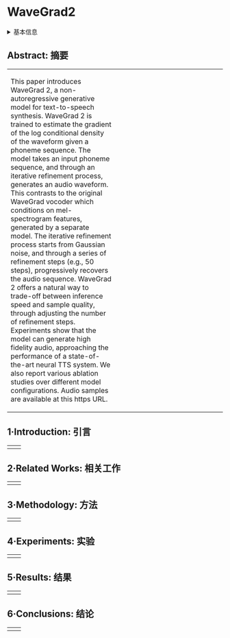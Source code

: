 # WaveGrad2

<details>
<summary>基本信息</summary>

- 标题: "WaveGrad 2: Iterative Refinement for Text-to-Speech Synthesis"
- 作者:
  - 01 Nanxin Chen,
  - 02 Yu Zhang,
  - 03 Heiga Zen,
  - 04 Ron J. Weiss,
  - 05 Mohammad Norouzi,
  - 06 Najim Dehak,
  - 07 William Chan
- 链接:
  - [ArXiv](https://arxiv.org/abs/2106.09660)
  - [Publication](https://doi.org/10.21437/Interspeech.2021-1897)
  - [Github]()
  - [Demo](https://wavegrad.github.io/v2)
- 文件:
  - [ArXiv](_PDF/2106.09660v2__WaveGrad2__Iterative_Refinement_for_Text-to-Speech_Synthesis.pdf)
  - [Publication](_PDF/2106.09660p0__WaveGrad2__InterSpeech2021.pdf)

</details>

## Abstract: 摘要

<table><tr><td width="50%">

This paper introduces WaveGrad 2, a non-autoregressive generative model for text-to-speech synthesis.
WaveGrad 2 is trained to estimate the gradient of the log conditional density of the waveform given a phoneme sequence.
The model takes an input phoneme sequence, and through an iterative refinement process, generates an audio waveform.
This contrasts to the original WaveGrad vocoder which conditions on mel-spectrogram features, generated by a separate model.
The iterative refinement process starts from Gaussian noise, and through a series of refinement steps (e.g., 50 steps), progressively recovers the audio sequence.
WaveGrad 2 offers a natural way to trade-off between inference speed and sample quality, through adjusting the number of refinement steps.
Experiments show that the model can generate high fidelity audio, approaching the performance of a state-of-the-art neural TTS system.
We also report various ablation studies over different model configurations.
Audio samples are available at this https URL.

</td><td>

</td></tr></table>

## 1·Introduction: 引言

<table><tr><td width="50%">

</td><td>

</td></tr></table>

## 2·Related Works: 相关工作

<table><tr><td width="50%">

</td><td>

</td></tr></table>

## 3·Methodology: 方法

<table><tr><td width="50%">

</td><td>

</td></tr></table>

## 4·Experiments: 实验

<table><tr><td width="50%">

</td><td>

</td></tr></table>

## 5·Results: 结果

<table><tr><td width="50%">

</td><td>

</td></tr></table>

## 6·Conclusions: 结论

<table><tr><td width="50%">

</td><td>

</td></tr></table>
